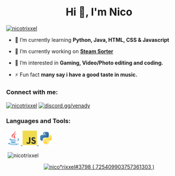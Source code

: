 <h1 align="center">Hi 👋, I'm Nico</h1>
<p align="left"> <a href="https://twitter.com/nicotrixxel" target="blank"><img src="https://img.shields.io/twitter/follow/nicotrixxel?logo=twitter&style=for-the-badge" alt="nicotrixxel" /></a> </p>

- 🌱 I’m currently learning **Python, Java, HTML, CSS & Javascript**

- 🔭 I’m currently working on **[Steam Sorter](https://github.com/nicotrixxel/Steam-Fulll-Capture-Sorter)**

- 👀 I’m interested in **Gaming, Video/Photo editing and coding.**

- ⚡ Fun fact **many say i have a good taste in music.**

<h3 align="left">Connect with me:</h3>
<p align="left">
<a href="https://twitter.com/nicotrixxel" target="blank"><img align="center" src="https://raw.githubusercontent.com/rahuldkjain/github-profile-readme-generator/master/src/images/icons/Social/twitter.svg" alt="nicotrixxel" height="30" width="40" /></a>
<a href="https://discord.gg/discord.gg/venady" target="blank"><img align="center" src="https://raw.githubusercontent.com/rahuldkjain/github-profile-readme-generator/master/src/images/icons/Social/discord.svg" alt="discord.gg/venady" height="30" width="40" /></a>
</p>

<h3 align="left">Languages and Tools:</h3>
<p align="left"> <a href="https://www.java.com" target="_blank" rel="noreferrer"> <img src="https://raw.githubusercontent.com/devicons/devicon/master/icons/java/java-original.svg" alt="java" width="40" height="40"/> </a> <a href="https://developer.mozilla.org/en-US/docs/Web/JavaScript" target="_blank" rel="noreferrer"> <img src="https://raw.githubusercontent.com/devicons/devicon/master/icons/javascript/javascript-original.svg" alt="javascript" width="40" height="40"/> </a> <a href="https://www.python.org" target="_blank" rel="noreferrer"> <img src="https://raw.githubusercontent.com/devicons/devicon/master/icons/python/python-original.svg" alt="python" width="40" height="40"/> </a> </p>



<p>&nbsp;<img align="center" src="https://github-readme-stats.vercel.app/api?username=nicotrixxel&show_icons=true" alt="nicotrixxel" /></p>

<p align="center">
  <a href="https://discord.com/users/725409903757361303">
     <img src="https://discord.c99.nl/widget/theme-4/725409903757361303.png" alt="nico†rixxel#3798 ( 725409903757361303 )"/>
       </a>
</p>

<!---
nicotrixxel/nicotrixxel is a ✨ special ✨ repository because its `README.md` (this file) appears on your GitHub profile.
You can click the Preview link to take a look at your changes.
--->
